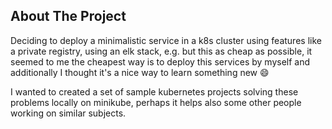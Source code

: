 ## About The Project

Deciding to deploy a minimalistic service in a k8s cluster using features like a private registry, using an elk stack, e.g.
but this as cheap as possible, it seemed to me the cheapest way is to deploy this services by myself and additionally
I thought it's a nice way to learn something new :smile:

I wanted to created a set of sample kubernetes projects solving these problems locally on minikube, perhaps it helps also some other people working on similar subjects.

